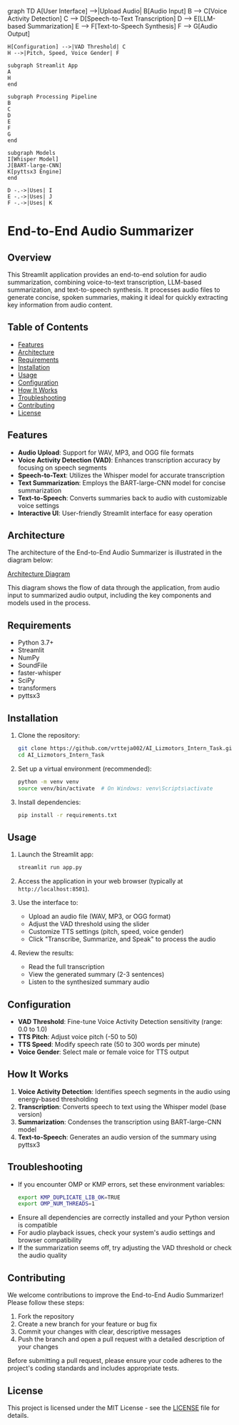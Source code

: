 graph TD
    A[User Interface] -->|Upload Audio| B[Audio Input]
    B --> C[Voice Activity Detection]
    C --> D[Speech-to-Text Transcription]
    D --> E[LLM-based Summarization]
    E --> F[Text-to-Speech Synthesis]
    F --> G[Audio Output]

    H[Configuration] -->|VAD Threshold| C
    H -->|Pitch, Speed, Voice Gender| F

    subgraph Streamlit App
    A
    H
    end

    subgraph Processing Pipeline
    B
    C
    D
    E
    F
    G
    end

    subgraph Models
    I[Whisper Model]
    J[BART-large-CNN]
    K[pyttsx3 Engine]
    end

    D -.->|Uses| I
    E -.->|Uses| J
    F -.->|Uses| K
    
# End-to-End Audio Summarizer

## Overview

This Streamlit application provides an end-to-end solution for audio summarization, combining voice-to-text transcription, LLM-based summarization, and text-to-speech synthesis. It processes audio files to generate concise, spoken summaries, making it ideal for quickly extracting key information from audio content.

## Table of Contents

- [Features](#features)
- [Architecture](#architecture)
- [Requirements](#requirements)
- [Installation](#installation)
- [Usage](#usage)
- [Configuration](#configuration)
- [How It Works](#how-it-works)
- [Troubleshooting](#troubleshooting)
- [Contributing](#contributing)
- [License](#license)

## Features

- **Audio Upload**: Support for WAV, MP3, and OGG file formats
- **Voice Activity Detection (VAD)**: Enhances transcription accuracy by focusing on speech segments
- **Speech-to-Text**: Utilizes the Whisper model for accurate transcription
- **Text Summarization**: Employs the BART-large-CNN model for concise summarization
- **Text-to-Speech**: Converts summaries back to audio with customizable voice settings
- **Interactive UI**: User-friendly Streamlit interface for easy operation

## Architecture

The architecture of the End-to-End Audio Summarizer is illustrated in the diagram below:

[Architecture Diagram](architecture.png)

This diagram shows the flow of data through the application, from audio input to summarized audio output, including the key components and models used in the process.

## Requirements

- Python 3.7+
- Streamlit
- NumPy
- SoundFile
- faster-whisper
- SciPy
- transformers
- pyttsx3

## Installation

1. Clone the repository:
   ```bash
   git clone https://github.com/vrtteja002/AI_Lizmotors_Intern_Task.git
   cd AI_Lizmotors_Intern_Task
   ```

2. Set up a virtual environment (recommended):
   ```bash
   python -m venv venv
   source venv/bin/activate  # On Windows: venv\Scripts\activate
   ```

3. Install dependencies:
   ```bash
   pip install -r requirements.txt
   ```

## Usage

1. Launch the Streamlit app:
   ```bash
   streamlit run app.py
   ```

2. Access the application in your web browser (typically at `http://localhost:8501`).

3. Use the interface to:
   - Upload an audio file (WAV, MP3, or OGG format)
   - Adjust the VAD threshold using the slider
   - Customize TTS settings (pitch, speed, voice gender)
   - Click "Transcribe, Summarize, and Speak" to process the audio

4. Review the results:
   - Read the full transcription
   - View the generated summary (2-3 sentences)
   - Listen to the synthesized summary audio

## Configuration

- **VAD Threshold**: Fine-tune Voice Activity Detection sensitivity (range: 0.0 to 1.0)
- **TTS Pitch**: Adjust voice pitch (-50 to 50)
- **TTS Speed**: Modify speech rate (50 to 300 words per minute)
- **Voice Gender**: Select male or female voice for TTS output

## How It Works

1. **Voice Activity Detection**: Identifies speech segments in the audio using energy-based thresholding
2. **Transcription**: Converts speech to text using the Whisper model (base version)
3. **Summarization**: Condenses the transcription using BART-large-CNN model
4. **Text-to-Speech**: Generates an audio version of the summary using pyttsx3

## Troubleshooting

- If you encounter OMP or KMP errors, set these environment variables:
  ```bash
  export KMP_DUPLICATE_LIB_OK=TRUE
  export OMP_NUM_THREADS=1
  ```
- Ensure all dependencies are correctly installed and your Python version is compatible
- For audio playback issues, check your system's audio settings and browser compatibility
- If the summarization seems off, try adjusting the VAD threshold or check the audio quality

## Contributing

We welcome contributions to improve the End-to-End Audio Summarizer! Please follow these steps:

1. Fork the repository
2. Create a new branch for your feature or bug fix
3. Commit your changes with clear, descriptive messages
4. Push the branch and open a pull request with a detailed description of your changes

Before submitting a pull request, please ensure your code adheres to the project's coding standards and includes appropriate tests.

## License

This project is licensed under the MIT License - see the [LICENSE](LICENSE) file for details.
